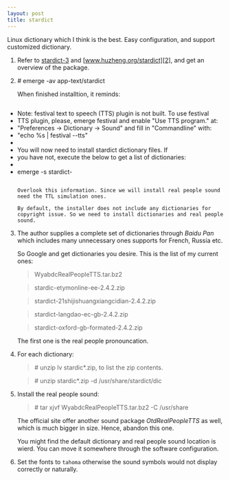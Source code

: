 ```yaml
---
layout: post
title: stardict
---
```

Linux dictionary which I think is the best. Easy configuration, and support customized dictionary.

1. Refer to [stardict-3][1] and [www.huzheng.org/stardict][2], and get an overview of the package.
2. _#_ emerge -av app-text/stardict

    When finished installtion, it reminds:

    ```
* Note: festival text to speech (TTS) plugin is not built. To use festival
* TTS plugin, please, emerge festival and enable "Use TTS program." at:
* "Preferences -> Dictionary -> Sound" and fill in "Commandline" with:
* "echo %s | festival --tts"
* 
* You will now need to install stardict dictionary files. If
* you have not, execute the below to get a list of dictionaries:
* 
*   emerge -s stardict-
    ```

    Overlook this information. Since we will install real people sound need the TTL simulation ones.

    By default, the installer does not include any dictionaries for copyright issue. So we need to install dictionaries and real people sound.
3. The author supplies a complete set of dictionaries through *Baidu Pan* which includes many unnecessary ones supports for French, Russia etc.

    So Google and get dictionaries you desire. This is the list of my current ones:

    >WyabdcRealPeopleTTS.tar.bz2
    
    >stardic-etymonline-ee-2.4.2.zip

    >stardict-21shijishuangxiangcidian-2.4.2.zip

    >stardict-langdao-ec-gb-2.4.2.zip

    >stardict-oxford-gb-formated-2.4.2.zip

    The first one is the real people pronouncation.
4. For each dictionary:

    >_#_ unzip lv stardic*.zip, to list the zip contents.
    
    >_#_ unzip stardic*.zip -d /usr/share/stardict/dic
5. Install the real people sound:

    >_#_ tar xjvf WyabdcRealPeopleTTS.tar.bz2 -C /usr/share

    The official site offer another sound package *OtdRealPeopleTTS* as well, which is much bigger in size. Hence, abandon this one.

    You might find the default dictionary and real people sound location is wierd. You can move it somewhere through the software configuration.
6. Set the fonts to `tahoma` otherwise the sound symbols would not display correctly or naturally.

[1]:https://code.google.com/p/stardict-3/
[2]:http://www.huzheng.org/stardict/
